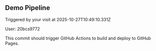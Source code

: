 ## Demo Pipeline

Triggered by your visit at 2025-10-27T10:49:10.331Z

User: 20bcs9772

This commit should trigger GitHub Actions to build and deploy to GitHub Pages.
